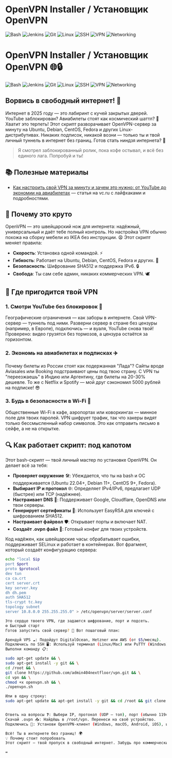 # OpenVPN Installer / Установщик OpenVPN

![Bash](https://img.shields.io/badge/Shell-Bash-blue)
![Jenkins](https://img.shields.io/badge/CI-Jenkins-red)
![Git](https://img.shields.io/badge/Git-Enabled-green)
![Linux](https://img.shields.io/badge/OS-Linux-yellow)
![SSH](https://img.shields.io/badge/Access-SSH-lightgrey)
![VPN](https://img.shields.io/badge/Security-VPN-darkgreen)
![Networking](https://img.shields.io/badge/Networking-L3%2FL4-blueviolet)

# OpenVPN Installer / Установщик OpenVPN 🌐🔒

![Bash](https://img.shields.io/badge/Shell-Bash-blue)
![Jenkins](https://img.shields.io/badge/CI-Jenkins-red)
![Git](https://img.shields.io/badge/Git-Enabled-green)
![Linux](https://img.shields.io/badge/OS-Linux-yellow)
![SSH](https://img.shields.io/badge/Access-SSH-lightgrey)
![VPN](https://img.shields.io/badge/Security-VPN-darkgreen)
![Networking](https://img.shields.io/badge/Networking-L3%2FL4-blueviolet)

## Ворвись в свободный интернет! 🚀

Интернет в 2025 году — это лабиринт с кучей закрытых дверей. YouTube заблокирован? Авиабилеты стоят как космический шаттл? 😤 Хватит это терпеть! Этот скрипт разворачивает OpenVPN-сервер за минуту на Ubuntu, Debian, CentOS, Fedora и других Linux-дистрибутивах. Никаких подписок, никакой возни — только ты и твой личный туннель в интернет без границ. Готов стать ниндзя интернета? 🥷

> Я смотрел заблокированный ролик, пока кофе остывал, и всё без единого лага. Попробуй и ты!

## 📚 Полезные материалы

- [Как настроить свой VPN за минуту и зачем это нужно: от YouTube до экономии на авиабилетах](https://vc.ru/id4876399/1980432-kak-bystro-nastroit-vpn) — статья на vc.ru с лайфхаками и подробностями.

## 🌟 Почему это круто

OpenVPN — это швейцарский нож для интернета: надёжный, универсальный и даёт тебе полный контроль. Но настройка VPN обычно похожа на сборку мебели из IKEA без инструкции. 😩 Этот скрипт меняет правила:

- **Скорость**: Установка одной командой. ⚡
- **Гибкость**: Работает на Ubuntu, Debian, CentOS, Fedora и других. 🐧
- **Безопасность**: Шифрование SHA512 и поддержка IPv6. 🔒
- **Свобода**: Ты сам себе админ, никаких коммерческих VPN. 🕊️

## 🎯 Где пригодится твой VPN

### 1. Смотри YouTube без блокировок 🎥
Географические ограничения — как заборы в интернете. Свой VPN-сервер — туннель под ними. Разверни сервер в стране без цензуры (например, в Европе), подключись — и вуаля, YouTube снова твой! Проверено: видео грузятся без тормозов, а цензура остаётся за горизонтом.

### 2. Экономь на авиабилетах и подписках ✈️
Почему билеты из России стоят как подержанная "Лада"? Сайты вроде Aviasales или Booking подстраивают цены под твою страну. С VPN ты "переезжаешь" в Индию или Аргентину, где билеты на 20-30% дешевле. То же с Netflix и Spotify — мой друг сэкономил 5000 рублей на подписке! 😎

### 3. Будь в безопасности в Wi-Fi 🔐
Общественные Wi-Fi в кафе, аэропортах или коворкингах — минное поле для твоих паролей. VPN шифрует трафик, так что хакеры видят только бессмысленный набор символов. Это как отправить письмо в сейфе, а не на открытке.

## 🔍 Как работает скрипт: под капотом

Этот bash-скрипт — твой личный мастер по установке OpenVPN. Он делает всё за тебя:

- **Проверяет окружение** 🛠️: Убеждается, что ты на bash и ОС поддерживается (Ubuntu 22.04+, Debian 11+, CentOS 9+, Fedora).
- **Выбирает IP и протокол** 🌐: Определяет IPv4/IPv6, предлагает UDP (быстрее) или TCP (надёжнее).
- **Настраивает DNS** 📡: Поддерживает Google, Cloudflare, OpenDNS или твои серверы.
- **Генерирует сертификаты** 🔑: Использует EasyRSA для ключей с шифрованием SHA512.
- **Настраивает файрвол** 🛡️: Открывает порты и включает NAT.
- **Создаёт .ovpn файл** 📄: Готовый конфиг для твоих устройств.

Код надёжен, как швейцарские часы: обрабатывает ошибки, поддерживает SELinux и работает в контейнерах. Вот фрагмент, который создаёт конфигурацию сервера:

```bash
echo "local $ip
port $port
proto $protocol
dev tun
ca ca.crt
cert server.crt
key server.key
dh dh.pem
auth SHA512
tls-crypt tc.key
topology subnet
server 10.8.0.0 255.255.255.0" > /etc/openvpn/server/server.conf

Это сердце твоего VPN, где задаются шифрование, порт и подсеть.
⚙️ Быстрый старт
Готов запустить свой сервер? 🚀 Вот пошаговый план:

Арендуй VPS ☁️: Подойдут DigitalOcean, Hetzner или AWS (от $5/месяц).
Подключись по SSH 🖥️: Используй терминал (Linux/Mac) или PuTTY (Windows).
Выполни команду 📋:

sudo apt-get update && \
sudo apt-get install -y git && \
cd /root && \
git clone https://github.com/admin404nextfloor/vpn.git && \
cd vpn && \
chmod +x openvpn.sh && \
./openvpn.sh

Или в одну строку:
sudo apt-get update && apt-get install -y git && cd /root && git clone https://github.com/admin404nextfloor/vpn.git && cd vpn && chmod +x openvpn.sh && ./openvpn.sh


Ответь на вопросы ❓: Выбери IP, протокол (UDP — топ), порт (обычно 1194) и DNS.
Скачай .ovpn 📥: Найдёшь в /root/vpn. Перенеси на своё устройство.
Подключись 🔗: Установи OpenVPN-клиент (Windows, macOS, Android, iOS), импортируй .ovpn и наслаждайся.

Всё! Ты в интернете без границ! 🌍
💡 Почему стоит попробовать
Этот скрипт — твой пропуск в свободный интернет. Забудь про коммерческие VPN, которые глючат или дерут три шкуры. Ты сам себе босс, а твой сервер — твой туннель в мир без цензуры. Хочешь смотреть YouTube, сэкономить на билетах или быть неуловимым, как хакер из фильмов? 😎 Качай код, пробуй и делись впечатлениями!

=



